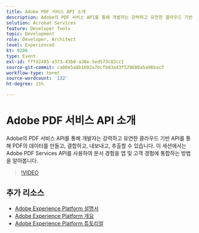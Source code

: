 ```yaml
---
title: Adobe PDF 서비스 API 소개
description: Adobe의 PDF 서비스 API를 통해 개발자는 강력하고 유연한 클라우드 기반 API를 통해 PDF의 데이터를 만들고, 결합하고, 내보내고, 추출할 수 있습니다. 이 세션에서는 Adobe PDF Services API를 사용하여 문서 경험을 앱 및 고객 경험에 통합하는 방법을 알아봅니다.
solution: Acrobat Services
feature: Developer Tools
topic: Development
role: Developer, Architect
level: Experienced
kt: 9206
type: Event
exl-id: fffd2485-a373-43b0-a38e-5ed573c82cc1
source-git-commit: ca06e5a8b1602a7bcfb83a43f529680a5a96bacf
workflow-type: tm+mt
source-wordcount: '132'
ht-degree: 21%

---
```


# Adobe PDF 서비스 API 소개

Adobe의 PDF 서비스 API를 통해 개발자는 강력하고 유연한 클라우드 기반 API를 통해 PDF의 데이터를 만들고, 결합하고, 내보내고, 추출할 수 있습니다. 이 세션에서는 Adobe PDF Services API를 사용하여 문서 경험을 앱 및 고객 경험에 통합하는 방법을 알아봅니다.


>[!VIDEO](https://video.tv.adobe.com/v/337601/?quality=12&learn=on&hidetitle=true)

## 추가 리소스

- [Adobe Experience Platform 설명서](https://experienceleague.adobe.com/docs/experience-platform.html)
- [Adobe Experience Platform 개요](https://experienceleague.adobe.com/docs/experience-platform/landing/home.html?lang=ko)
- [Adobe Experience Platform 튜토리얼](https://experienceleague.adobe.com/docs/platform-learn/tutorials/overview.html?lang=en)
